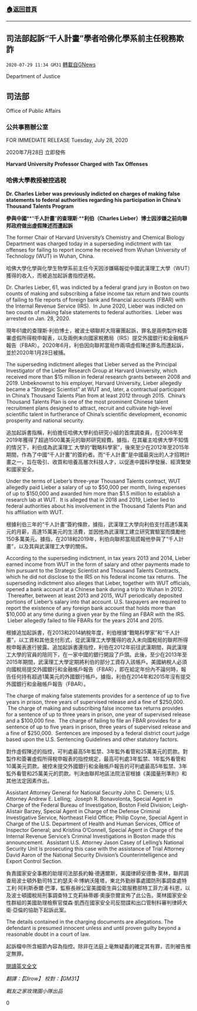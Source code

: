 ###  [:house:返回首頁](https://github.com/ourhimalayas/txt)
---

## 司法部起訴“千人計畫”學者哈佛化學系前主任稅務欺詐
`2020-07-29 11:34 GM31` [轉載自GNews](https://gnews.org/zh-hant/279513/)

Department of Justice

## 司法部

Office of Public Affairs

### 公共事務辦公室

FOR IMMEDIATE RELEASE Tuesday, July 28, 2020

2020年7月28日 立即發佈

**Harvard University Professor Charged with Tax Offenses**

### 哈佛大學教授被控逃稅

**Dr. Charles Lieber was previously indicted on charges of making false statements to federal authorities regarding his participation in China’s Thousand Talents Program**

**參與中國****“****千人計畫****”****的查理斯****·****利伯（****Charles Lieber****）博士因涉嫌之前向聯邦政府做出虛假陳述而遭起訴**

The former Chair of Harvard University’s Chemistry and Chemical Biology Department was charged today in a superseding indictment with tax offenses for failing to report income he received from Wuhan University of Technology (WUT) in Wuhan, China.

哈佛大學化學與化學生物學系前主任今天因涉嫌瞞報從中國武漢理工大學（WUT）獲得的收入，而被追加起訴書指控逃稅。

Dr. Charles Lieber, 61, was indicted by a federal grand jury in Boston on two counts of making and subscribing a false income tax return and two counts of failing to file reports of foreign bank and financial accounts (FBAR) with the Internal Revenue Service (IRS).  In June 2020, Lieber was indicted on two counts of making false statements to federal authorities.  Lieber was arrested on Jan. 28, 2020.

現年61歲的查理斯·利伯博士，被波士頓聯邦大陪審團起訴，罪名是兩例製作和簽署虛假所得稅申報表，以及兩例未向國家稅務局（IRS）提交外國銀行和金融帳戶報告（FBAR）。2020年6月，利伯因向聯邦當局作兩項虛假陳述罪名而遭起訴，並於2020年1月28日被捕。

The superseding indictment alleges that Lieber served as the Principal Investigator of the Lieber Research Group at Harvard University, which received more than $15 million in federal research grants between 2008 and 2019. Unbeknownst to his employer, Harvard University, Lieber allegedly became a “Strategic Scientist” at WUT and, later, a contractual participant in China’s Thousand Talents Plan from at least 2012 through 2015.  China’s Thousand Talents Plan is one of the most prominent Chinese talent recruitment plans designed to attract, recruit and cultivate high-level scientific talent in furtherance of China’s scientific development, economic prosperity and national security.

追加起訴書指稱，利伯擔任哈佛大學利伯研究小組的首席調查員，在2008年至2019年獲得了超過1500萬美元的聯邦研究經費。據指，在其雇主哈佛大學不知情的情況下，利伯成為武漢理工 大學的“戰略科學家”，後來至少在2012年至2015年期間，作為了中國“千人計畫”的簽約者。而“千人計畫”是中國最突出的人才招聘計畫之一，旨在吸引、收買和培養高層次科技人才，以促進中國科學發展、經濟繁榮和國家安全。

Under the terms of Lieber’s three-year Thousand Talents contract, WUT allegedly paid Lieber a salary of up to $50,000 per month, living expenses of up to $150,000 and awarded him more than $1.5 million to establish a research lab at WUT.  It is alleged that in 2018 and 2019, Lieber lied to federal authorities about his involvement in the Thousand Talents Plan and his affiliation with WUT.

根據利伯三年的“千人計畫”簽約條款，據指，武漢理工大學向利伯支付高達5萬美元的月薪，高達15萬美元的生活費，並因他為武漢理工建立研究實驗室而獎勵他150多萬美元。據指，在2018和2019年，利伯向聯邦當局謊報他參與了“千人計畫”，以及其與武漢理工大學的關係。

According to the superseding indictment, in tax years 2013 and 2014, Lieber earned income from WUT in the form of salary and other payments made to him pursuant to the Strategic Scientist and Thousand Talents Contracts, which he did not disclose to the IRS on his federal income tax returns.  The superseding indictment also alleges that Lieber, together with WUT officials, opened a bank account at a Chinese bank during a trip to Wuhan in 2012.   Thereafter, between at least 2013 and 2015, WUT periodically deposited portions of Lieber’s salary into that account. U.S. taxpayers are required to report the existence of any foreign bank account that holds more than $10,000 at any time during a given year by the filing an FBAR with the IRS.  Lieber allegedly failed to file FBARs for the years 2014 and 2015.

根據追加起訴書，在2013和2014納稅年度，利伯根據“戰略科學家”和“千人計畫”，以工資和其他支付形式，從武漢理工大學獲得的收入未向國稅局的聯邦所得稅申報表進行披露。追加起訴書還指控，利伯在2012年前往武漢期間，與武漢理工大學的官員的陪同下，在一家中國的銀行開設了戶頭。此後，至少在2013年至2015年期間，武漢理工大學定期將利伯的部分工資存入該帳戶。美國納稅人必須向國稅局提交外國銀行和金融帳戶報告（FBAR），即在給定年份內不論何時，報告任何持有超過1萬美元的外國銀行帳戶。據指，利伯在2014年和2015年沒有提交外國銀行和金融帳戶報告（FBAR）。

The charge of making false statements provides for a sentence of up to five years in prison, three years of supervised release and a fine of $250,000.  The charge of making and subscribing false income tax returns provides for a sentence of up to three years in prison, one year of supervised release and a $100,000 fine.  The charge of failing to file an FBAR provides for a sentence of up to five years in prison, three years of supervised release and a fine of $250,000.  Sentences are imposed by a federal district court judge based upon the U.S. Sentencing Guidelines and other statutory factors.

對作虛假陳述的指控，可判處最高5年監禁、3年監外看管和25萬美元的罰款。對製作和簽署虛假所得稅申報表的指控規定，最高可判處3年監禁、1年監外看管和10萬美元罰款。被控未提交外國銀行和金融帳戶報告的可判處最高5年監禁、3年監外看管和25萬美元的罰款。判決由聯邦地區法院法官根據《美國量刑準則》和其他法定因素作出。

Assistant Attorney General for National Security John C. Demers; U.S. Attorney Andrew E. Lelling;  Joseph R. Bonavolonta, Special Agent in Charge of the Federal Bureau of Investigation, Boston Field Division; Leigh-Alistair Barzey, Special Agent in Charge of the Defense Criminal Investigative Service, Northeast Field Office; Philip Coyne, Special Agent in Charge of the U.S. Department of Health and Human Services, Office of Inspector General; and Kristina O’Connell, Special Agent in Charge of the Internal Revenue Service’s Criminal Investigations in Boston made this announcement.  Assistant U.S. Attorney Jason Casey of Lelling’s National Security Unit is prosecuting this case with the assistance of Trial Attorney David Aaron of the National Security Division’s Counterintelligence and Export Control Section.

負責國家安全事務的助理司法部長約翰·德邁爾斯，美國律師安德魯·萊林，聯邦調查局波士頓外勤司特工約瑟夫·R·博納沃隆塔，東北外勤辦事處國防刑事調查處特工利·阿利斯泰爾·巴澤，監察長辦公室美國衛生與公眾服務部特工菲力浦·科恩，以及波士頓國稅局刑事調查特工克莉絲蒂娜·奧康奈爾宣佈了此公告。萊林國家安全性群組的美國助理檢察官傑森·凱西在國家安全司反間諜和出口管制科審判律師大衛·亞倫的協助下起訴此案。

The details contained in the charging documents are allegations. The defendant is presumed innocent unless and until proven guilty beyond a reasonable doubt in a court of law.

起訴檔中所含細節內容為指控。除非在法庭上毫無疑義的確定其有罪，否則被告推定無罪。

[閱讀英文全文](https://www.justice.gov/opa/pr/harvard-university-professor-charged-tax-offenses)

*翻譯：【Dlrow】 校對：【GM31】*

*戰友之家玫瑰園小隊出品*

0
